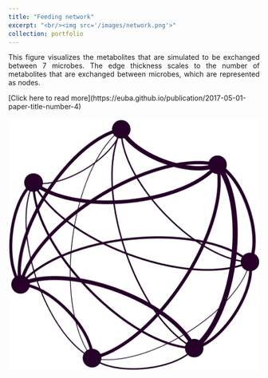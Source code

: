```yaml
---
title: "Feeding network"
excerpt: "<br/><img src='/images/network.png'>"
collection: portfolio
---
```

<p style='text-align: justify;'>
This figure visualizes the metabolites that are simulated to be exchanged between 7 microbes. The edge thickness scales to the number of metabolites that are exchanged between microbes, which are represented as nodes.<br/>
</p>
[Click here to read more](https://euba.github.io/publication/2017-05-01-paper-title-number-4)
<br/><br/><img src='/images/network.png'>